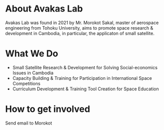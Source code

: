 # About Avakas Lab
Avakas Lab was found in 2021 by Mr. Morokot Sakal, master of aerospace engineering from Tohoku University, aims to promote space research & development in Cambodia, in particular, the applicaton of small satellite.

# What We Do
* Small Satellite Research & Development for Solving Social-economics Issues in Cambodia
* Capacity Building & Training for Participation in International Space Competitions
* Curriculum Development & Training Tool Creation for Space Education


# How to get involved
Send email to Morokot
